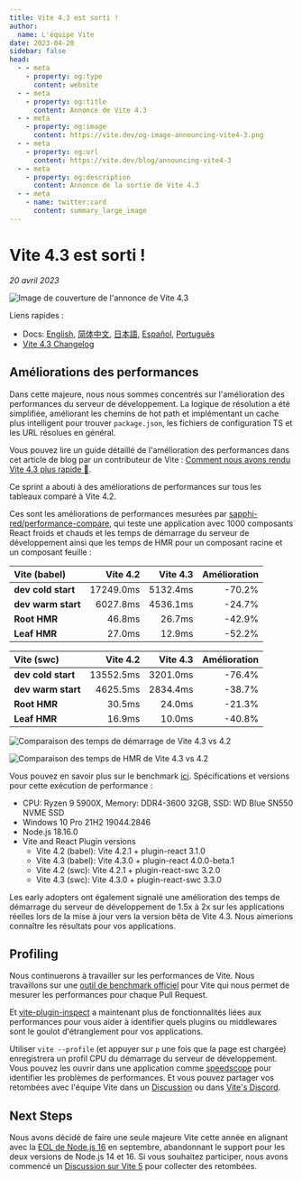 ```yaml
---
title: Vite 4.3 est sorti !
author:
  name: L'équipe Vite
date: 2023-04-20
sidebar: false
head:
  - - meta
    - property: og:type
      content: website
  - - meta
    - property: og:title
      content: Annonce de Vite 4.3
  - - meta
    - property: og:image
      content: https://vite.dev/og-image-announcing-vite4-3.png
  - - meta
    - property: og:url
      content: https://vite.dev/blog/announcing-vite4-3
  - - meta
    - property: og:description
      content: Annonce de la sortie de Vite 4.3
  - - meta
    - name: twitter:card
      content: summary_large_image
---
```


# Vite 4.3 est sorti !

_20 avril 2023_

![Image de couverture de l'annonce de Vite 4.3](/og-image-announcing-vite4-3.png)

Liens rapides :

- Docs: [English](/), [简体中文](https://cn.vite.dev/), [日本語](https://ja.vite.dev/), [Español](https://es.vite.dev/), [Português](https://pt.vite.dev/)
- [Vite 4.3 Changelog](https://github.com/vitejs/vite/blob/main/packages/vite/CHANGELOG.md#430-2023-04-20)

## Améliorations des performances

Dans cette majeure, nous nous sommes concentrés sur l'amélioration des performances du serveur de développement. La logique de résolution a été simplifiée, améliorant les chemins de hot path et implémentant un cache plus intelligent pour trouver `package.json`, les fichiers de configuration TS et les URL résolues en général.

Vous pouvez lire un guide détaillé de l'amélioration des performances dans cet article de blog par un contributeur de Vite : [Comment nous avons rendu Vite 4.3 plus rapide 🚀](https://sun0day.github.io/blog/vite/why-vite4_3-is-faster.html).

Ce sprint a abouti à des améliorations de performances sur tous les tableaux comparé à Vite 4.2.

Ces sont les améliorations de performances mesurées par [sapphi-red/performance-compare](https://github.com/sapphi-red/performance-compare), qui teste une application avec 1000 composants React froids et chauds et les temps de démarrage du serveur de développement ainsi que les temps de HMR pour un composant racine et un composant feuille :

| **Vite (babel)**   |  Vite 4.2 | Vite 4.3 | Amélioration |
| :----------------- | --------: | -------: | ----------: |
| **dev cold start** | 17249.0ms | 5132.4ms |      -70.2% |
| **dev warm start** |  6027.8ms | 4536.1ms |      -24.7% |
| **Root HMR**       |    46.8ms |   26.7ms |      -42.9% |
| **Leaf HMR**       |    27.0ms |   12.9ms |      -52.2% |

| **Vite (swc)**     |  Vite 4.2 | Vite 4.3 | Amélioration |
| :----------------- | --------: | -------: | ----------: |
| **dev cold start** | 13552.5ms | 3201.0ms |      -76.4% |
| **dev warm start** |  4625.5ms | 2834.4ms |      -38.7% |
| **Root HMR**       |    30.5ms |   24.0ms |      -21.3% |
| **Leaf HMR**       |    16.9ms |   10.0ms |      -40.8% |

![Comparaison des temps de démarrage de Vite 4.3 vs 4.2](/vite4-3-startup-time.png)

![Comparaison des temps de HMR de Vite 4.3 vs 4.2](/vite4-3-hmr-time.png)

Vous pouvez en savoir plus sur le benchmark [ici](https://gist.github.com/sapphi-red/25be97327ee64a3c1dce793444afdf6e). Spécifications et versions pour cette exécution de performance :

- CPU: Ryzen 9 5900X, Memory: DDR4-3600 32GB, SSD: WD Blue SN550 NVME SSD
- Windows 10 Pro 21H2 19044.2846
- Node.js 18.16.0
- Vite and React Plugin versions
  - Vite 4.2 (babel): Vite 4.2.1 + plugin-react 3.1.0
  - Vite 4.3 (babel): Vite 4.3.0 + plugin-react 4.0.0-beta.1
  - Vite 4.2 (swc): Vite 4.2.1 + plugin-react-swc 3.2.0
  - Vite 4.3 (swc): Vite 4.3.0 + plugin-react-swc 3.3.0

Les early adopters ont également signalé une amélioration des temps de démarrage du serveur de développement de 1.5x à 2x sur les applications réelles lors de la mise à jour vers la version bêta de Vite 4.3. Nous aimerions connaître les résultats pour vos applications.

## Profiling

Nous continuerons à travailler sur les performances de Vite. Nous travaillons sur une [outil de benchmark officiel](https://github.com/vitejs/vite-benchmark) pour Vite qui nous permet de mesurer les performances pour chaque Pull Request.

Et [vite-plugin-inspect](https://github.com/antfu/vite-plugin-inspect) a maintenant plus de fonctionnalités liées aux performances pour vous aider à identifier quels plugins ou middlewares sont le goulot d'étranglement pour vos applications.

Utiliser `vite --profile` (et appuyer sur `p` une fois que la page est chargée) enregistrera un profil CPU du démarrage du serveur de développement. Vous pouvez les ouvrir dans une application comme [speedscope](https://www.speedscope.app/) pour identifier les problèmes de performances. Et vous pouvez partager vos retombées avec l'équipe Vite dans un [Discussion](https://github.com/vitejs/vite/discussions) ou dans [Vite's Discord](https://chat.vite.dev).

## Next Steps

Nous avons décidé de faire une seule majeure Vite cette année en alignant avec la [EOL de Node.js 16](https://endoflife.date/nodejs) en septembre, abandonnant le support pour les deux versions de Node.js 14 et 16. Si vous souhaitez participer, nous avons commencé un [Discussion sur Vite 5](https://github.com/vitejs/vite/discussions/12466) pour collecter des retombées.
